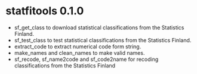 # statfitools 0.1.0

* sf_get_class to download statistical classifications from the Statistics Finland.
* sf_test_class to test statistical classifications from the Statistics Finland.
* extract_code to extract numerical code form string.
* make_names and clean_names to make valid names.
* sf_recode, sf_name2code and sf_code2name for recoding classifications from the Statistics Finland
